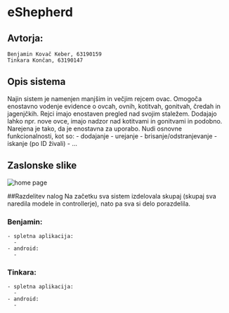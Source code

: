 # eShepherd
## Avtorja:
    Benjamin Kovač Keber, 63190159 
    Tinkara Končan, 63190147

## Opis sistema
Najin sistem je namenjen manjšim in večjim rejcem ovac. Omogoča enostavno vodenje evidence o ovcah, ovnih, kotitvah, gonitvah, čredah in jagenjčkih. Rejci imajo enostaven pregled nad svojim staležem. Dodajajo lahko npr. nove ovce, imajo nadzor nad kotitvami in gonitvami in podobno. Narejena je tako, da je enostavna za uporabo. Nudi osnovne funkcionalnosti, kot so:
    - dodajanje
    - urejanje
    - brisanje/odstranjevanje
    - iskanje (po ID živali)
    - ...
  
## Zaslonske slike
![home page](https://turtlesport191137813.files.wordpress.com/2021/01/eshepherd-ovce.png)

##Razdelitev nalog
Na začetku sva sistem izdelovala skupaj (skupaj sva naredila modele in controllerje), nato pa sva si delo porazdelila. 
### Benjamin:
    - spletna aplikacija:
      - 
    - android:
      - 

### Tinkara:
    - spletna aplikacija:
      - 
    - android:
      - 
